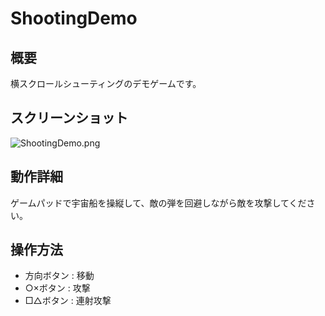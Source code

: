 # ShootingDemo

## 概要
横スクロールシューティングのデモゲームです。

## スクリーンショット
![ShootingDemo.png](https://github.com/nekoharuyuki/PSM/blob/master/sample/demo/ShootingDemo/screenshot/ShootingDemo.png)

## 動作詳細
ゲームパッドで宇宙船を操縦して、敵の弾を回避しながら敵を攻撃してください。

## 操作方法
* 方向ボタン : 移動
* ○×ボタン : 攻撃
* □△ボタン : 連射攻撃
